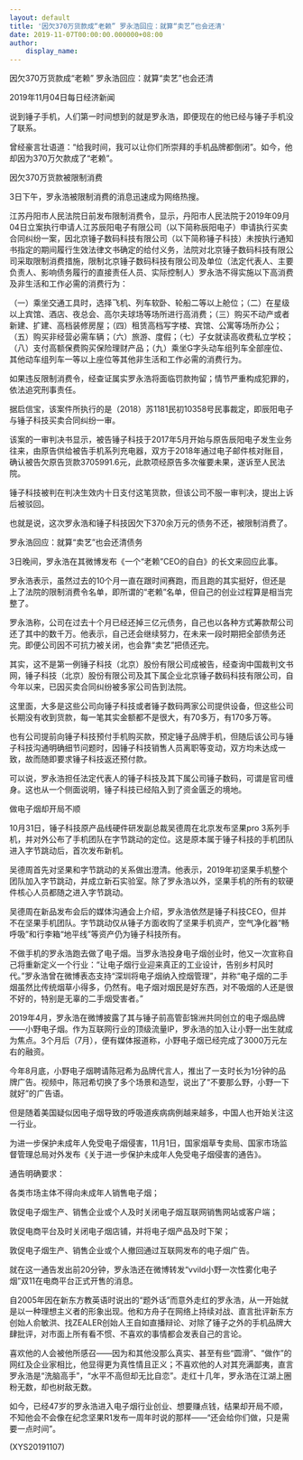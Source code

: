 ```yaml
---
layout: default
title: '因欠370万货款成“老赖” 罗永浩回应：就算“卖艺”也会还清'
date: 2019-11-07T00:00:00.000000+08:00
author:
    display_name: 
---
```


因欠370万货款成“老赖” 罗永浩回应：就算“卖艺”也会还清

2019年11月04日每日经济新闻

说到锤子手机，人们第一时间想到的就是罗永浩，即便现在的他已经与锤子手机没了联系。

曾经豪言壮语道：“给我时间，我可以让你们所崇拜的手机品牌都倒闭”。如今，他却因为370万欠款成了“老赖”。

因欠370万货款被限制消费

3日下午，罗永浩被限制消费的消息迅速成为网络热搜。

江苏丹阳市人民法院日前发布限制消费令，显示，丹阳市人民法院于2019年09月04日立案执行申请人江苏辰阳电子有限公司（以下简称辰阳电子）申请执行买卖合同纠纷一案，因北京锤子数码科技有限公司（以下简称锤子科技）未按执行通知书指定的期间履行生效法律文书确定的给付义务，法院对北京锤子数码科技有限公司采取限制消费措施，限制北京锤子数码科技有限公司及单位（法定代表人、主要负责人、影响债务履行的直接责任人员、实际控制人）罗永浩不得实施以下高消费及非生活和工作必需的消费行为：

（一）乘坐交通工具时，选择飞机、列车软卧、轮船二等以上舱位；（二）在星级以上宾馆、酒店、夜总会、高尔夫球场等场所进行高消费；（三）购买不动产或者新建、扩建、高档装修房屋；（四）租赁高档写字楼、宾馆、公寓等场所办公；（五）购买非经营必需车辆；（六）旅游、度假；（七）子女就读高收费私立学校；（八）支付高额保费购买保险理财产品；（九）乘坐G字头动车组列车全部座位、其他动车组列车一等以上座位等其他非生活和工作必需的消费行为。

如果违反限制消费令，经查证属实罗永浩将面临罚款拘留；情节严重构成犯罪的，依法追究刑事责任。

据启信宝，该案件所执行的是（2018）苏1181民初10358号民事裁定，即辰阳电子与锤子科技买卖合同纠纷一审。

该案的一审判决书显示，被告锤子科技于2017年5月开始与原告辰阳电子发生业务往来，由原告供给被告手机系列充电器，双方于2018年通过电子邮件核对账目，确认被告欠原告货款3705991.6元，此款项经原告多次催要未果，遂诉至人民法院。

锤子科技被判在判决生效内十日支付这笔货款，但该公司不服一审判决，提出上诉后被驳回。

也就是说，这次罗永浩和锤子科技因欠下370余万元的债务不还，被限制消费了。

罗永浩回应：就算“卖艺”也会还清债务

3日晚间，罗永浩在其微博发布《一个“老赖”CEO的自白》的长文来回应此事。

罗永浩表示，虽然过去的10个月一直在跟时间赛跑，而且跑的其实挺好，但还是上了法院的限制消费令名单，即所谓的“老赖”名单，但自己的创业过程算是相当完整了。

罗永浩称，公司在过去十个月已经还掉三亿元债务，自己也以各种方式筹款帮公司还了其中的数千万。他表示，自己还会继续努力，在未来一段时期把全部债务还完。即便公司因不可抗力被关闭，也会靠“卖艺”把债还完。

其实，这不是第一例锤子科技（北京）股份有限公司成被告，经查询中国裁判文书网，锤子科技（北京）股份有限公司及其下属企业北京锤子数码科技有限公司，自今年以来，已因买卖合同纠纷被多家公司告到法院。

这里面，大多是这些公司向锤子科技或者锤子数码两家公司提供设备，但这些公司长期没有收到货款，每一笔其实金额都不是很大，有70多万，有170多万等。

也有公司提前向锤子科技预付手机购买款，预定锤子品牌手机，但随后该公司与锤子科技沟通明确细节问题时，因锤子科技销售人员离职等变动，双方均未达成一致，故而随即要求锤子科技返还预付款。

可以说，罗永浩担任法定代表人的锤子科技及其下属公司锤子数码，可谓是官司缠身。这也从一个侧面说明，锤子科技已经陷入到了资金匮乏的境地。

做电子烟却开局不顺

10月31日，锤子科技原产品线硬件研发副总裁吴德周在北京发布坚果pro 3系列手机，并对外公布了手机团队在字节跳动的定位。这是原本属于锤子科技的手机团队进入字节跳动后，首次发布新机。

吴德周首先对坚果和字节跳动的关系做出澄清。他表示，2019年初坚果手机整个团队加入字节跳动，并成立新石实验室。除了罗永浩以外，坚果手机的所有的软硬件核心人员都随之进入字节跳动。

吴德周在新品发布会后的媒体沟通会上介绍，罗永浩依然是锤子科技CEO，但并不在坚果手机团队。字节跳动仅从锤子方面收购了坚果手机资产，空气净化器“畅呼吸”和行李箱“地平线”等资产仍为锤子科技所有。

不做手机的罗永浩跑去做了电子烟。当罗永浩投身电子烟创业时，他又一次宣称自己将重新定义一个行业：“让电子烟行业迎来真正的工业设计，告别乡村风时代。”罗永浩曾在微博表态支持“深圳将电子烟纳入控烟管理”，并称“电子烟的二手烟虽然比传统烟草小得多，仍然有。电子烟对烟民是好东西，对不吸烟的人还是很不好的，特别是无辜的二手烟受害者。”

2019年4月，罗永浩在微博披露了其与锤子前高管彭锦洲共同创立的电子烟品牌——小野电子烟。作为互联网行业的顶级流量IP，罗永浩的加入让小野一出生就成为焦点。3个月后（7月），便有媒体报道称，小野电子烟已经完成了3000万元左右的融资。

今年8月底，小野电子烟聘请陈冠希为品牌代言人，推出了一支时长为1分钟的品牌广告。视频中，陈冠希切换了多个场景和造型，说出了“不要那么野，小野一下就好”的广告语。

但是随着美国疑似因电子烟导致的呼吸道疾病病例越来越多，中国人也开始关注这一行业。

为进一步保护未成年人免受电子烟侵害，11月1日，国家烟草专卖局、国家市场监督管理总局对外发布《关于进一步保护未成年人免受电子烟侵害的通告》。

通告明确要求：

各类市场主体不得向未成年人销售电子烟；

敦促电子烟生产、销售企业或个人及时关闭电子烟互联网销售网站或客户端；

敦促电商平台及时关闭电子烟店铺，并将电子烟产品及时下架；

敦促电子烟生产、销售企业或个人撤回通过互联网发布的电子烟广告。

就在这一通告发出前20分钟，罗永浩还在微博转发“vvild小野一次性雾化电子烟”双11在电商平台正式开售的消息。

自2005年因在新东方教英语时说出的“题外话”而意外走红的罗永浩，从一开始就是以一种理想主义者的形象出现。他和方舟子在网络上持续对战、直言批评新东方创始人俞敏洪、找ZEALER创始人王自如直播辩论、对除了锤子之外的手机品牌大肆批评，对市面上所有看不惯、不喜欢的事情都会发表自己的言论。

喜欢他的人会被他所感召——因为和其他没那么真实、甚至有些“圆滑”、“做作”的网红及企业家相比，他显得更为真性情且正义；不喜欢他的人对其充满鄙夷，直言罗永浩是“洗脑高手”，“水平不高但却无比自恋”。走红十几年，罗永浩在江湖上圈粉无数，却也树敌无数。

如今，已经47岁的罗永浩进入电子烟行业创业、想要赚点钱，结果却开局不顺，不知他会不会像在纪念坚果R1发布一周年时说的那样——“还会给你们做，只是需要一点时间”。

(XYS20191107)

